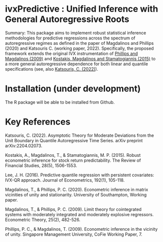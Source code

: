 # ivxPredictive : Unified Inference with General Autoregressive Roots

Summary: This package aims to implement robust statistical inference methodologies for predictive regressions across the spectrum of autoregressive regimes as defined in the paper of Magdalinos and Phillips (2020) and Katsouris C. (working paper, 2022). Specifically, the proposed framework extends the original IVX instrumentation of [Phillips and Magdalinos (2009)](https://ideas.repec.org/p/skb/wpaper/cofie-06-2009.html) and [Kostakis, Magdalinos and Stamatogiannis (2015)](https://academic.oup.com/rfs/article/28/5/1506/1867633?login=true) to a more general autoregressive dependence for both linear and quantile specifications (see, also [Katsouris, C. (2022)](https://arxiv.org/abs/2204.02073)).  

# Installation (under development) 

The R package will be able to be installed from Github.

# Key References

Katsouris, C. (2022). Asymptotic Theory for Moderate Deviations from the Unit Boundary in Quantile Autoregressive Time Series. arXiv preprint arXiv:2204.02073.

Kostakis, A., Magdalinos, T., & Stamatogiannis, M. P. (2015). Robust econometric inference for stock return predictability. The Review of Financial Studies, 28(5), 1506-1553.

Lee, J. H. (2016). Predictive quantile regression with persistent covariates: IVX-QR approach. Journal of Econometrics, 192(1), 105-118.

Magdalinos, T., & Phillips, P. C. (2020). Econometric inference in matrix vicinities of unity and stationarity. University of Southampton, Working paper.  

Magdalinos, T., & Phillips, P. C. (2009). Limit theory for cointegrated systems with moderately integrated and moderately explosive regressors. Econometric Theory, 25(2), 482-526.

Phillips, P. C., & Magdalinos, T. (2009). Econometric inference in the vicinity of unity. Singapore Management University, CoFie Working Paper, 7.


